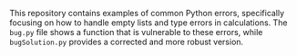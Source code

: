 This repository contains examples of common Python errors, specifically focusing on how to handle empty lists and type errors in calculations. The `bug.py` file shows a function that is vulnerable to these errors, while `bugSolution.py` provides a corrected and more robust version.